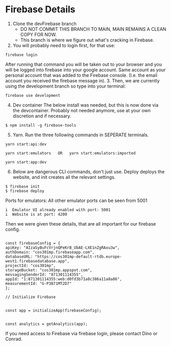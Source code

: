 # Firebase Details
1. Clone the devFirebase branch
	- DO NOT COMMIT THIS BRANCH TO MAIN, MAIN REMAINS A CLEAN COPY FOR NOW.
	- This branch is where we figure out what's cracking in Firebase.
2. You will probably need to login first, for that use:
```
firebase login
```
After running that command you will be taken out to your browser and you will be logged into firebase into your google account. Same account as your personal account that was added to the Firebase console. (I.e. the email account you received the firebase message in).
3. Then, we are currently using the development branch so type into your terminal:

```
firebase use development
```
4. Dev container
The below install was needed, but this is now done via the devcontainer. Probably not needed anymore, use at your own discretion and if necessary.
```
$ npm install -g firebase-tools  
```

5. Yarn. Run the three following commands in SEPERATE terminals.

```
yarn start:api:dev

yarn start:emulators   OR   yarn start:emulators:imported

yarn start:app:dev
```
6. Below are dangerous CLI commands, don't just use. Deploy deploys the website, and init creates all the relevant settings.

```
$ firebase init
$ firebase deploy
```

Ports for emulators: All other emulator ports can be seen from 5001

```
i  Emulator UI already enabled with port: 5001
i  Website is at port: 4200
```
 

Then we were given these details, that are all important for our firebase config.
```
  
const firebaseConfig = { 
apiKey: "AIzaSyBuFcVrjnQPeKrB_UbAE-LXE1nZgRAxu3w",  
authDomain: "cos301mp.firebaseapp.com",  
databaseURL: "https://cos301mp-default-rtdb.europe-west1.firebasedatabase.app",
projectId: "cos301mp",
storageBucket: "cos301mp.appspot.com", 
messagingSenderId: "871301114355", 
appId: "1:871301114355:web:d0fd3b71a8c386a11a8a86",
measurementId: "G-P3B71MT2D7"
};
  
// Initialize Firebase

  
const app = initializeApp(firebaseConfig);

  
const analytics = getAnalytics(app);
```

If you need access to Firebase via firebase login, please contact Dino or Conrad.